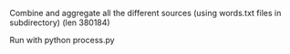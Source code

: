 Combine and aggregate all the different sources (using words.txt files in subdirectory) (len 380184)

Run with python process.py